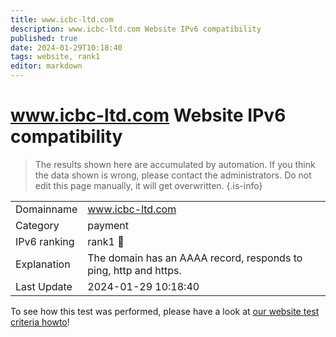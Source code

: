 ```yaml
---
title: www.icbc-ltd.com
description: www.icbc-ltd.com Website IPv6 compatibility
published: true
date: 2024-01-29T10:18:40
tags: website, rank1
editor: markdown
---
```


# www.icbc-ltd.com Website IPv6 compatibility

> The results shown here are accumulated by automation. If you think the data shown is wrong, please contact the administrators. 
> Do not edit this page manually, it will get overwritten.
{.is-info}


|   |   |
| - | - |
| Domainname | www.icbc-ltd.com
| Category | payment |
| IPv6 ranking | rank1 :1st_place_medal: |
| Explanation | The domain has an AAAA record, responds to ping, http and https. |
| Last Update | 2024-01-29 10:18:40 |

To see how this test was performed, please have a look at [our website test criteria howto](/howto/testcriteria/website)!


